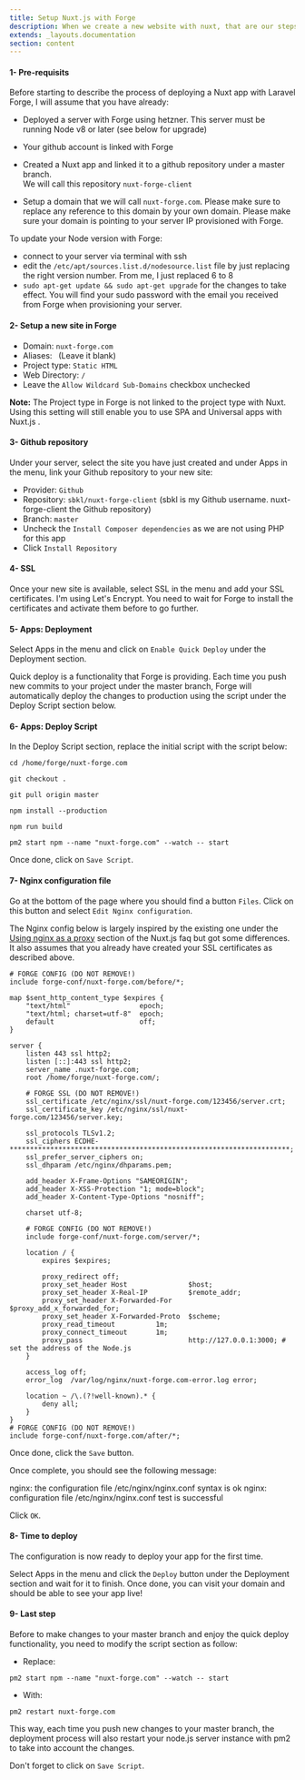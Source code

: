 ```yaml
---
title: Setup Nuxt.js with Forge
description: When we create a new website with nuxt, that are our steps to deploy it with forge.
extends: _layouts.documentation
section: content
---
```


#### 1- Pre-requisits

Before starting to describe the process of deploying a Nuxt app with Laravel Forge, I will assume that you have already:

-   Deployed a server with Forge using hetzner. This server must be running Node v8 or later (see below for upgrade)
-   Your github account is linked with Forge
-   Created a Nuxt app and linked it to a github repository under a master branch.<br>We will call this repository `nuxt-forge-client`

-   Setup a domain that we will call `nuxt-forge.com`. Please make sure to replace any reference to this domain by your own domain. Please make sure your domain is pointing to your server IP provisioned with Forge.

To update your Node version with Forge:

-   connect to your server via terminal with ssh
-   edit the `/etc/apt/sources.list.d/nodesource.list` file by just replacing the right version number. From me, I just replaced 6 to 8
-   `sudo apt-get update && sudo apt-get upgrade` for the changes to take effect. You will find your sudo password with the email you received from Forge when provisioning your server.

#### 2- Setup a new site in Forge

-   Domain: `nuxt-forge.com`
-   Aliases: ` `(Leave it blank)
-   Project type: `Static HTML`
-   Web Directory: `/`
-   Leave the `Allow Wildcard Sub-Domains` checkbox unchecked

**Note:** The Project type in Forge is not linked to the project type with Nuxt. Using this setting will still enable you to use SPA and Universal apps with Nuxt.js .

#### 3- Github repository

Under your server, select the site you have just created and under Apps in the menu, link your Github repository to your new site:

-   Provider: `Github`
-   Repository: `sbkl/nuxt-forge-client` (sbkl is my Github username. nuxt-forge-client the Github repository)
-   Branch: `master`
-   Uncheck the `Install Composer dependencies` as we are not using PHP for this app
-   Click `Install Repository`

#### 4- SSL

Once your new site is available, select SSL in the menu and add your SSL certificates. I'm using Let's Encrypt. You need to wait for Forge to install the certificates and activate them before to go further.

#### 5- Apps: Deployment

Select Apps in the menu and click on `Enable Quick Deploy` under the Deployment section.

Quick deploy is a functionality that Forge is providing. Each time you push new commits to your project under the master branch, Forge will automatically deploy the changes to production using the script under the Deploy Script section below.

#### 6- Apps: Deploy Script

In the Deploy Script section, replace the initial script with the script below:

```
cd /home/forge/nuxt-forge.com

git checkout .

git pull origin master

npm install --production

npm run build

pm2 start npm --name "nuxt-forge.com" --watch -- start
```

Once done, click on `Save Script`.

#### 7- Nginx configuration file

Go at the bottom of the page where you should find a button `Files`. Click on this button and select `Edit Nginx configuration`.

The Nginx config below is largely inspired by the existing one under the [Using nginx as a proxy](https://nuxtjs.org/faq/nginx-proxy) section of the Nuxt.js faq but got some differences. It also assumes that you already have created your SSL certificates as described above.

```
# FORGE CONFIG (DO NOT REMOVE!)
include forge-conf/nuxt-forge.com/before/*;

map $sent_http_content_type $expires {
    "text/html"                 epoch;
    "text/html; charset=utf-8"  epoch;
    default                     off;
}

server {
    listen 443 ssl http2;
    listen [::]:443 ssl http2;
    server_name .nuxt-forge.com;
    root /home/forge/nuxt-forge.com/;

    # FORGE SSL (DO NOT REMOVE!)
    ssl_certificate /etc/nginx/ssl/nuxt-forge.com/123456/server.crt;
    ssl_certificate_key /etc/nginx/ssl/nuxt-forge.com/123456/server.key;

    ssl_protocols TLSv1.2;
    ssl_ciphers ECDHE-*********************************************************************;
    ssl_prefer_server_ciphers on;
    ssl_dhparam /etc/nginx/dhparams.pem;

    add_header X-Frame-Options "SAMEORIGIN";
    add_header X-XSS-Protection "1; mode=block";
    add_header X-Content-Type-Options "nosniff";

    charset utf-8;

    # FORGE CONFIG (DO NOT REMOVE!)
    include forge-conf/nuxt-forge.com/server/*;

    location / {
        expires $expires;

        proxy_redirect off;
        proxy_set_header Host               $host;
        proxy_set_header X-Real-IP          $remote_addr;
        proxy_set_header X-Forwarded-For    $proxy_add_x_forwarded_for;
        proxy_set_header X-Forwarded-Proto  $scheme;
        proxy_read_timeout          1m;
        proxy_connect_timeout       1m;
        proxy_pass                          http://127.0.0.1:3000; # set the address of the Node.js
    }

    access_log off;
    error_log  /var/log/nginx/nuxt-forge.com-error.log error;

    location ~ /\.(?!well-known).* {
        deny all;
    }
}
# FORGE CONFIG (DO NOT REMOVE!)
include forge-conf/nuxt-forge.com/after/*;
```

Once done, click the `Save` button.

Once complete, you should see the following message:

nginx: the configuration file /etc/nginx/nginx.conf syntax is ok
nginx: configuration file /etc/nginx/nginx.conf test is successful

Click `OK`.

#### 8- Time to deploy

The configuration is now ready to deploy your app for the first time.

Select Apps in the menu and click the `Deploy` button under the Deployment section and wait for it to finish. Once done, you can visit your domain and should be able to see your app live!

#### 9- Last step

Before to make changes to your master branch and enjoy the quick deploy functionality, you need to modify the script section as follow:

-   Replace:

`pm2 start npm --name "nuxt-forge.com" --watch -- start`

-   With:

`pm2 restart nuxt-forge.com`

This way, each time you push new changes to your master branch, the deployment process will also restart your node.js server instance with pm2 to take into account the changes.

Don't forget to click on `Save Script`.
